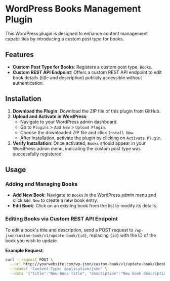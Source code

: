 # WordPress Books Management Plugin

This WordPress plugin is designed to enhance content management capabilities by introducing a custom post type for books. 
## Features

- **Custom Post Type for Books**: Registers a custom post type, `Books`.
- **Custom REST API Endpoint**: Offers a custom REST API endpoint to edit book details (title and description) publicly accessible without authentication.

## Installation

1. **Download the Plugin**: Download the ZIP file of this plugin from GitHub.
2. **Upload and Activate in WordPress**:
   - Navigate to your WordPress admin dashboard.
   - Go to `Plugins` > `Add New` > `Upload Plugin`.
   - Choose the downloaded ZIP file and click `Install Now`.
   - After installation, activate the plugin by clicking on `Activate Plugin`.
3. **Verify Installation**: Once activated, `Books` should appear in your WordPress admin menu, indicating the custom post type was successfully registered.

## Usage

### Adding and Managing Books

- **Add New Book**: Navigate to `Books` in the WordPress admin menu and click `Add New` to create a new book entry.
- **Edit Book**: Click on an existing book from the list to modify its details.

### Editing Books via Custom REST API Endpoint

To edit a book's title and description, send a POST request to `/wp-json/custom-book/v1/update-book/{id}`, replacing `{id}` with the ID of the book you wish to update.

**Example Request**:

```bash
curl --request POST \
  --url http://yourwebsite.com/wp-json/custom-book/v1/update-book/{book_id} \
  --header 'Content-Type: application/json' \
  --data '{"title":"New Book Title", "description":"New book description."}'

